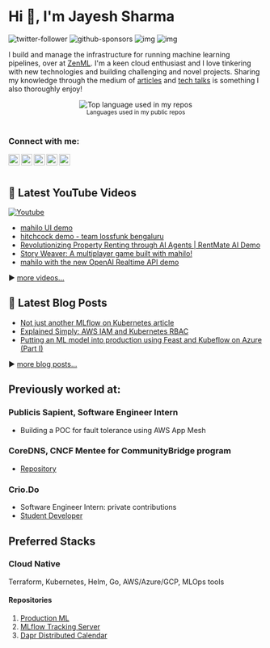 # Hi 👋, I'm Jayesh Sharma

![twitter-follower](https://img.shields.io/twitter/follow/wjayesh?style=social) ![github-sponsors](https://img.shields.io/github/sponsors/wjayesh?label=GitHub%20Sponsors&style=social) ![img](https://img.shields.io/youtube/channel/subscribers/UCDeVyD6ZB7K-xHQBUZ-UxCA?label=YouTube%20Subscribers&style=social) ![img](https://img.shields.io/youtube/channel/views/UCDeVyD6ZB7K-xHQBUZ-UxCA?label=Total%20views%20on%20my%20YouTube%20Channel&style=social)

<!-- p align="center" style="margin: -20px 0 30px">
  <a href="https://www.linkedin.com/in/wjayesh/" target="_blank" style='margin-right:10px'>
    <img align="center" src="https://cdn.jsdelivr.net/npm/simple-icons@3.0.1/icons/linkedin.svg" alt="linkedin" height="22px" width="22px" />
  </a>
<!--   &nbsp;&nbsp;
  <a href="https://twitter.com/WJayesh" target="_blank">
    <img align="center" src="https://cdn.jsdelivr.net/npm/simple-icons@3.0.1/icons/twitter.svg" alt="twitter" height="22px" width="22px" />
  </a> -->
<!--   &nbsp;&nbsp;
  <a href="mailto:wjayesh@outlook.com" target="_blank">
    <img align="center" src="https://cdn.jsdelivr.net/npm/simple-icons@3.0.1/icons/protonmail.svg" alt="email" height="22px" width="22px" />
  </a>
</p> -->

I build and manage the infrastructure for running machine learning pipelines, over at [ZenML](https://zenml.io). I'm a keen cloud enthusiast and I love tinkering with new technologies and building challenging and novel projects. Sharing my knowledge through the medium of [articles](https://medium.com/@wjayesh) and [tech talks](https://www.youtube.com/channel/UCDeVyD6ZB7K-xHQBUZ-UxCA) is something I also thoroughly enjoy! 

<div align="center">
  <img width="" src="https://github-readme-stats.vercel.app/api/top-langs/?username=wjayesh&layout=compact&hide_title=1&card_width=300" alt="Top language used in my repos" />
  <br />
  <small>Languages used in my public repos</small>
  <br />
  <br />
</div>


### Connect with me:

[<img align="left" alt="YouTube" width="22px" src="https://raw.githubusercontent.com/n3wt0n/n3wt0n/master/assets/youtube.svg" />][youtube]
[<img align="left" alt="Twitter" width="22px" src="https://raw.githubusercontent.com/n3wt0n/n3wt0n/master/assets/twitter.svg" />][twitter]
[<img align="left" alt="LinkedIn" width="22px" src="https://raw.githubusercontent.com/n3wt0n/n3wt0n/master/assets/linkedin.svg" />][linkedin]
[<img align="left" alt="Instagram" width="22px" src="https://raw.githubusercontent.com/n3wt0n/n3wt0n/master/assets/instagram.png" />][instagram]
[<img align="left" alt="Medium" width="22px" src="https://cdn.jsdelivr.net/npm/simple-icons@3.0.1/icons/medium.svg" />][medium]


<br />
<br />

## 🎥 Latest YouTube Videos

<p align="left">
  <a href="https://www.youtube.com/channel/UCDeVyD6ZB7K-xHQBUZ-UxCA?sub_confirmation=1"><img alt="Youtube" title="Youtube" src="https://img.shields.io/badge/-Subscribe-red?style=for-the-badge&logo=youtube&logoColor=white"/></a>
</p>

<!-- YOUTUBE:START -->
- [mahilo UI demo](https://www.youtube.com/watch?v=DIn50bhDUJc)
- [hitchcock demo - team lossfunk bengaluru](https://www.youtube.com/watch?v=O0bswr-46kg)
- [Revolutionizing Property Renting through AI Agents | RentMate AI Demo](https://www.youtube.com/watch?v=FkxD_9sF5po)
- [Story Weaver: A multiplayer game built with mahilo!](https://www.youtube.com/watch?v=1lGayL6X47E)
- [mahilo with the new OpenAI Realtime API demo](https://www.youtube.com/watch?v=SoWUZUjhhq8)
<!-- YOUTUBE:END -->

▶ [more videos...][youtube]



## 📑 Latest Blog Posts

<!-- BLOG-POST-LIST:START -->
- [Not just another MLflow on Kubernetes article](https://dev.to/wjayesh/not-just-another-mlflow-on-kubernetes-article-2522)
- [Explained Simply: AWS IAM and Kubernetes RBAC](https://dev.to/wjayesh/explained-simply-aws-iam-and-kubernetes-rbac-1hja)
- [Putting an ML model into production using Feast and Kubeflow on Azure &lpar;Part I&rpar;](https://dev.to/wjayesh/putting-an-ml-model-into-production-using-feast-and-kubeflow-on-azure-part-i-3i33)
<!-- BLOG-POST-LIST:END -->

▶ [more blog posts...][blog]



## Previously worked at:

### Publicis Sapient, Software Engineer Intern
* Building a POC for fault tolerance using AWS App Mesh
### CoreDNS, CNCF Mentee for CommunityBridge program
* [Repository](https://github.com/wjayesh/coredns-healthcheck/tree/main/pkg)
### Crio.Do
* Software Engineer Intern: private contributions
* [Student Developer](https://github.com/wjayesh/csod-2019-wjayesh)

## Preferred Stacks
### Cloud Native
Terraform, Kubernetes, Helm, Go, AWS/Azure/GCP, MLOps tools
#### Repositories
1. [Production ML](https://github.com/wjayesh/production_ml)
2. [MLflow Tracking Server](https://github.com/wjayesh/mlflow-tracking-server)
3. [Dapr Distributed Calendar](https://github.com/wjayesh/dapr-distributed-calendar)

[blog]: https://wjayesh.medium.com
[twitter]: https://twitter.com/wjayesh
[youtube]: https://www.youtube.com/channel/UCDeVyD6ZB7K-xHQBUZ-UxCA
[linkedin]: https://linkedin.com/in/wjayesh
[instagram]: https://www.instagram.com/wjayesh_
[medium]: https://wjayesh.medium.com/


